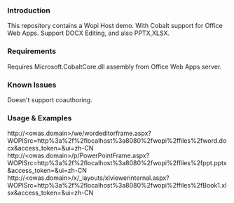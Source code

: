 ### Introduction

This repository contains a Wopi Host demo.
With Cobalt support for Office Web Apps. 
Support DOCX Editing, and also PPTX,XLSX.

### Requirements

Requires Microsoft.CobaltCore.dll assembly from Office Web Apps server. 

### Known Issues

Doesn't support coauthoring.

### Usage & Examples

http://<owas.domain>/we/wordeditorframe.aspx?WOPISrc=http%3a%2f%2flocalhost%3a8080%2fwopi%2ffiles%2fword.docx&access_token=<token>&ui=zh-CN
http://<owas.domain>/p/PowerPointFrame.aspx?WOPISrc=http%3a%2f%2flocalhost%3a8080%2fwopi%2ffiles%2fppt.pptx&access_token=<token>&ui=zh-CN
http://<owas.domain>/x/_layouts/xlviewerinternal.aspx?WOPISrc=http%3a%2f%2flocalhost%3a8080%2fwopi%2ffiles%2fBook1.xlsx&access_token=<token>&ui=zh-CN
